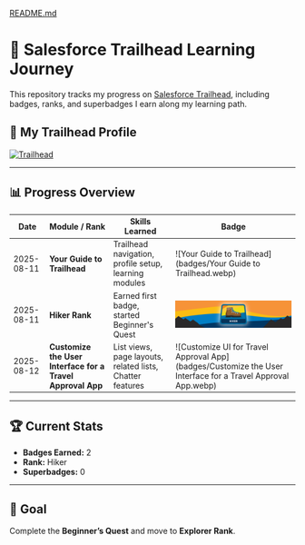 [README.md](https://github.com/user-attachments/files/21731169/README.md)
# 🚀 Salesforce Trailhead Learning Journey

This repository tracks my progress on [Salesforce Trailhead](https://trailhead.salesforce.com/), including badges, ranks, and superbadges I earn along my learning path.

## 🧭 My Trailhead Profile
[![Trailhead](https://img.shields.io/badge/Trailhead-View%20Profile-blue?logo=salesforce)](YOUR_TRAILHEAD_PROFILE_URL)

---

## 📊 Progress Overview
| Date       | Module / Rank                                         | Skills Learned                                            | Badge |
|------------|-------------------------------------------------------|-----------------------------------------------------------|-------|
| 2025-08-11 | **Your Guide to Trailhead**                           | Trailhead navigation, profile setup, learning modules     | ![Your Guide to Trailhead](badges/Your Guide to Trailhead.webp) |
| 2025-08-11 | **Hiker Rank**                                        | Earned first badge, started Beginner's Quest              | ![Hiker Rank](badges/hiker.png) |
| 2025-08-12 | **Customize the User Interface for a Travel Approval App** | List views, page layouts, related lists, Chatter features | ![Customize UI for Travel Approval App](badges/Customize the User Interface for a Travel Approval App.webp) |

---

## 🏆 Current Stats
- **Badges Earned:** 2  
- **Rank:** Hiker  
- **Superbadges:** 0  

---

## 📅 Goal
Complete the **Beginner’s Quest** and move to **Explorer Rank**.
